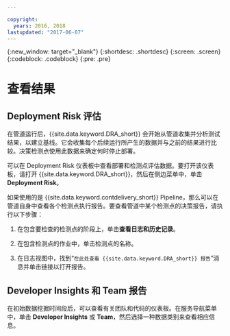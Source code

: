 ```yaml
---

copyright:
  years: 2016, 2018
lastupdated: "2017-06-07"
---
```


{:new_window: target="_blank"}
{:shortdesc: .shortdesc}
{:screen: .screen}
{:codeblock: .codeblock}
{:pre: .pre}

# 查看结果

## Deployment Risk 评估

在管道运行后，{{site.data.keyword.DRA_short}} 会开始从管道收集并分析测试结果，以建立基线。它会收集每个后续运行所产生的数据并与之前的结果进行比较。决策检测点使用此数据来确定何时停止部署。

可以在 Deployment Risk 仪表板中查看部署和检测点评估数据。要打开该仪表板，请打开 {{site.data.keyword.DRA_short}}，然后在侧边菜单中，单击 **Deployment Risk**。

如果使用的是 {{site.data.keyword.contdelivery_short}} Pipeline，那么可以在管道自身中查看各个检测点执行报告。要查看管道中某个检测点的决策报告，请执行以下步骤：

1. 在包含要检查的检测点的阶段上，单击**查看日志和历史记录**。

2. 在包含检测点的作业中，单击检测点的名称。

3. 在日志视图中，找到“`在此处查看 {{site.data.keyword.DRA_short}} 报告`”消息并单击链接以打开报告。

## Developer Insights 和 Team 报告

在初始数据挖掘时间段后，可以查看有关团队和代码的仪表板。在服务导航菜单中，单击 **Developer Insights** 或 **Team**，然后选择一种数据类别来查看相应信息。
